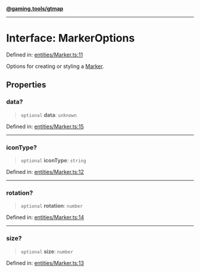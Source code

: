 [**@gaming.tools/gtmap**](README.md)

***

# Interface: MarkerOptions

Defined in: [entities/Marker.ts:11](https://github.com/gamingtools/gt-map/blob/456675b84d19e7c9d557294c3b19a4bb0dcd9d51/packages/gtmap/src/entities/Marker.ts#L11)

Options for creating or styling a [Marker](Class.Marker.md).

## Properties

### data?

> `optional` **data**: `unknown`

Defined in: [entities/Marker.ts:15](https://github.com/gamingtools/gt-map/blob/456675b84d19e7c9d557294c3b19a4bb0dcd9d51/packages/gtmap/src/entities/Marker.ts#L15)

***

### iconType?

> `optional` **iconType**: `string`

Defined in: [entities/Marker.ts:12](https://github.com/gamingtools/gt-map/blob/456675b84d19e7c9d557294c3b19a4bb0dcd9d51/packages/gtmap/src/entities/Marker.ts#L12)

***

### rotation?

> `optional` **rotation**: `number`

Defined in: [entities/Marker.ts:14](https://github.com/gamingtools/gt-map/blob/456675b84d19e7c9d557294c3b19a4bb0dcd9d51/packages/gtmap/src/entities/Marker.ts#L14)

***

### size?

> `optional` **size**: `number`

Defined in: [entities/Marker.ts:13](https://github.com/gamingtools/gt-map/blob/456675b84d19e7c9d557294c3b19a4bb0dcd9d51/packages/gtmap/src/entities/Marker.ts#L13)
